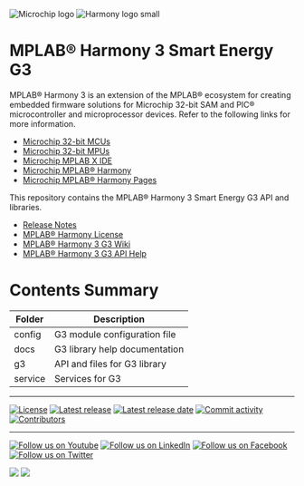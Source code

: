 ﻿![Microchip logo](https://raw.githubusercontent.com/wiki/Microchip-MPLAB-Harmony/Microchip-MPLAB-Harmony.github.io/images/microchip_logo.png)
![Harmony logo small](https://raw.githubusercontent.com/wiki/Microchip-MPLAB-Harmony/Microchip-MPLAB-Harmony.github.io/images/microchip_mplab_harmony_logo_small.png)

# MPLAB® Harmony 3 Smart Energy G3

MPLAB® Harmony 3 is an extension of the MPLAB® ecosystem for creating embedded firmware solutions for Microchip 32-bit SAM and PIC® microcontroller and microprocessor devices.  Refer to the following links for more information.

- [Microchip 32-bit MCUs](https://www.microchip.com/design-centers/32-bit)
- [Microchip 32-bit MPUs](https://www.microchip.com/design-centers/32-bit-mpus)
- [Microchip MPLAB X IDE](https://www.microchip.com/mplab/mplab-x-ide)
- [Microchip MPLAB® Harmony](https://www.microchip.com/mplab/mplab-harmony)
- [Microchip MPLAB® Harmony Pages](https://microchip-mplab-harmony.github.io/)

This repository contains the MPLAB® Harmony 3 Smart Energy G3 API and libraries. 

- [Release Notes](./release_notes.md)
- [MPLAB® Harmony License](mplab_harmony_license.md)
- [MPLAB® Harmony 3 G3 Wiki](https://github.com/Microchip-MPLAB-Harmony/smartenergy_g3/wiki)
- [MPLAB® Harmony 3 G3 API Help](https://microchip-mplab-harmony.github.io/smartenergy_g3)

# Contents Summary

| Folder     | Description                                               |
| ---        | ---                                                       |
| config     | G3 module configuration file                              |
| docs       | G3 library help documentation                             |
| g3         | API and files for G3 library                              |
| service    | Services for G3                                           |


____

[![License](https://img.shields.io/badge/license-Harmony%20license-orange.svg)](https://github.com/Microchip-MPLAB-Harmony/smartenergy_g3/blob/master/mplab_harmony_license.md)
[![Latest release](https://img.shields.io/github/release/Microchip-MPLAB-Harmony/smartenergy_g3.svg)](https://github.com/Microchip-MPLAB-Harmony/smartenergy_g3/releases/latest)
[![Latest release date](https://img.shields.io/github/release-date/Microchip-MPLAB-Harmony/smartenergy_g3.svg)](https://github.com/Microchip-MPLAB-Harmony/smartenergy_g3/releases/latest)
[![Commit activity](https://img.shields.io/github/commit-activity/y/Microchip-MPLAB-Harmony/smartenergy_g3.svg)](https://github.com/Microchip-MPLAB-Harmony/smartenergy_g3/graphs/commit-activity)
[![Contributors](https://img.shields.io/github/contributors-anon/Microchip-MPLAB-Harmony/smartenergy_g3.svg)]()

____

[![Follow us on Youtube](https://img.shields.io/badge/Youtube-Follow%20us%20on%20Youtube-red.svg)](https://www.youtube.com/user/MicrochipTechnology)
[![Follow us on LinkedIn](https://img.shields.io/badge/LinkedIn-Follow%20us%20on%20LinkedIn-blue.svg)](https://www.linkedin.com/company/microchip-technology)
[![Follow us on Facebook](https://img.shields.io/badge/Facebook-Follow%20us%20on%20Facebook-blue.svg)](https://www.facebook.com/microchiptechnology/)
[![Follow us on Twitter](https://img.shields.io/twitter/follow/MicrochipTech.svg?style=social)](https://twitter.com/MicrochipTech)

[![](https://img.shields.io/github/stars/Microchip-MPLAB-Harmony/smartenergy_g3.svg?style=social)]()
[![](https://img.shields.io/github/watchers/Microchip-MPLAB-Harmony/smartenergy_g3.svg?style=social)]()


